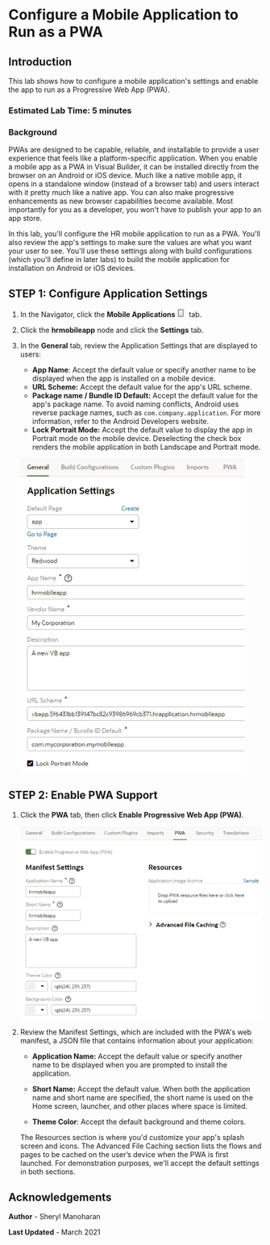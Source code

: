 # Configure a Mobile Application to Run as a PWA

## Introduction

This lab shows how to configure a mobile application's settings and enable the app to run as a Progressive Web App (PWA).

### Estimated Lab Time:  5 minutes

### Background

PWAs are designed to be capable, reliable, and installable to provide a user experience that feels like a platform-specific application. When you enable a mobile app as a PWA in Visual Builder, it can be installed directly from the browser on an Android or iOS device. Much like a native mobile app, it opens in a standalone window (instead of a browser tab) and users interact with it pretty much like a native app. You can also make progressive enhancements as new browser capabilities become available. Most importantly for you as a developer, you won't have to publish your app to an app store.

In this lab, you'll configure the HR mobile application to run as a PWA. You'll also review the app's settings to make sure the values are what you want your user to see. You'll use these settings along with build configurations (which you'll define in later labs) to build the mobile application for installation on Android or iOS devices.

## **STEP 1**: Configure Application Settings

1.  In the Navigator, click the **Mobile Applications ![](images/vbcsia_mob_mob_icon.png)**  tab.
2.  Click the **hrmobileapp** node and click the **Settings** tab.
3.  In the **General** tab, review the Application Settings that are displayed to users:

    -   **App Name**: Accept the default value or specify another name to be displayed when the app is installed on a mobile device.
    -   **URL Scheme:** Accept the default value for the app's URL scheme.
    -   **Package name / Bundle ID Default:** Accept the default value for the app's package name. To avoid naming conflicts, Android uses reverse package names, such as `com.company.application`. For more information, refer to the Android Developers website.
    -   **Lock Portrait Mode:** Accept the default value to display the app in Portrait mode on the mobile device. Deselecting the check box renders the mobile application in both Landscape and Portrait mode.

    ![](images/vbcsia_mob_gen_s3.png)

## **STEP 2**: Enable PWA Support

1.  Click the **PWA** tab, then click **Enable Progressive Web App (PWA)**.

    ![](images/vbcsia_mob_pwa.png)

2.  Review the Manifest Settings, which are included with the PWA's web manifest, a JSON file that contains information about your application:

    -   **Application Name:** Accept the default value or specify another name to be displayed when you are prompted to install the application.  

    -   **Short Name:** Accept the default value. When both the application name and short name are specified, the short name is used on the Home screen, launcher, and other places where space is limited.

    -   **Theme Color**: Accept the default background and theme colors.

    The Resources section is where you'd customize your app's splash screen and icons. The Advanced File Caching section lists the flows and pages to be cached on the user’s device when the PWA is first launched. For demonstration purposes, we'll accept the default settings in both sections.


## Acknowledgements
**Author** - Sheryl Manoharan

**Last Updated** - March 2021
